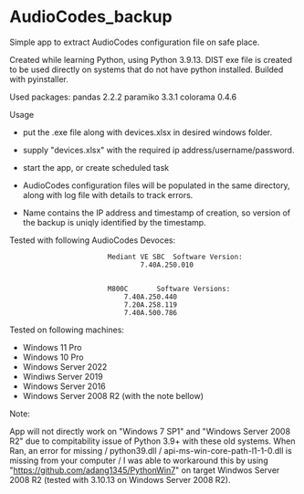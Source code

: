 # AudioCodes_backup
Simple app to extract AudioCodes configuration file on safe place.

Created while learning Python, using Python 3.9.13.
DIST exe file is created to be used directly on systems that do not have python installed. Builded with pyinstaller.

Used packages:
pandas 2.2.2
paramiko 3.3.1
colorama 0.4.6

Usage
- put the .exe file along with devices.xlsx in desired windows folder.
- supply "devices.xlsx" with the required ip address/username/password.
- start the app, or create scheduled task

- AudioCodes configuration files will be populated in the same directory, along with log file with details to track errors.
- Name contains the IP address and timestamp of creation, so version of the backup is uniqly identified by the timestamp.

Tested with following AudioCodes Devoces:

                            Mediant VE SBC	Software Version: 	
							        7.40A.250.010


                            M800C		Software Versions:	
								7.40A.250.440
								7.20A.258.119
								7.40A.500.786

Tested on following machines:
  - Windows 11 Pro
  - Windows 10 Pro
  - Windows Server 2022
  - Windiws Server 2019
  - Windows Server 2016
  - Windows Server 2008 R2 (with the note bellow)


Note:

App will not directly work on "Windows 7 SP1" and "Windows Server 2008 R2" due to compitability issue of Python 3.9+ with these old systems.
When Ran, an error for missing  / python39.dll / api-ms-win-core-path-l1-1-0.dll is missing from your computer /
I was able to workaround this by using "https://github.com/adang1345/PythonWin7" on target Windwos Server 2008 R2 (tested with 3.10.13 on Windows Server 2008 R2).
